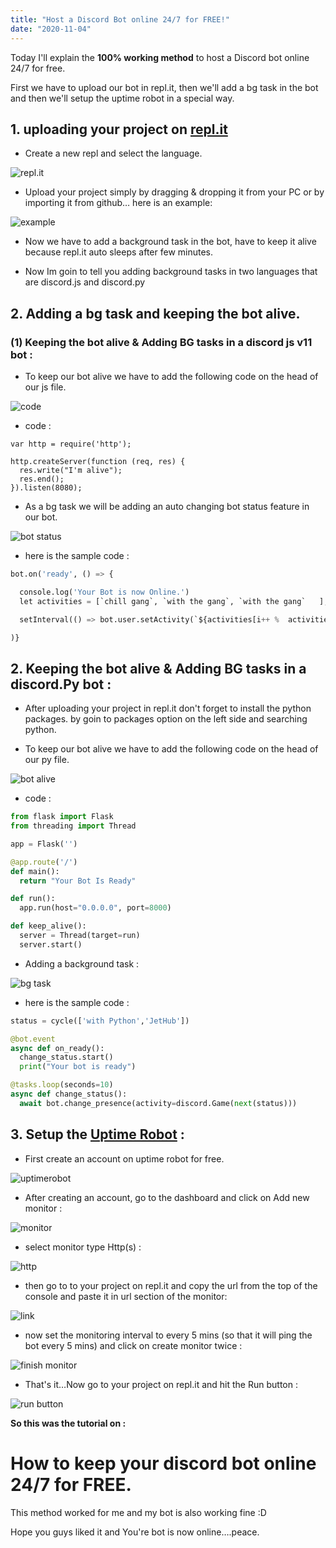 ```yaml
---
title: "Host a Discord Bot online 24/7 for FREE!"
date: "2020-11-04"
---
```


Today I'll explain the **100% working method** to host a Discord bot online 24/7 for free.

First we have to upload our bot in repl.it, then we'll add a bg task in the bot and then we'll setup the uptime robot in a special way.

## 1. uploading your project on [repl.it](https://medium.com/r/?url=https%3A%2F%2Frepl.it)

- Create a new repl and select the language.

![repl.it](https://cdn-images-1.medium.com/max/800/1*JczKvkb6zEhFmQ7YrDcQqg.png)

- Upload your project simply by dragging & dropping it from your PC or by importing it from github… here is an example:

![example](https://cdn-images-1.medium.com/max/800/1*0sKyXF2dABIbqDD0fJDWqg.png)

- Now we have to add a background task in the bot, have to keep it alive because repl.it auto sleeps after few minutes.

- Now Im goin to tell you adding background tasks in two languages that are discord.js and discord.py

## 2. Adding a bg task and keeping the bot alive.

### (1) Keeping the bot alive & Adding BG tasks in a discord js v11 bot :

- To keep our bot alive we have to add the following code on the head of our js file.

![code](https://cdn-images-1.medium.com/max/800/1*qOJISI2acK5l6u9Ymz-y6Q.png)

- code :

```
var http = require('http');  

http.createServer(function (req, res) {   
  res.write("I'm alive");   
  res.end(); 
}).listen(8080);
```

- As a bg task we will be adding an auto changing bot status feature in our bot.

![bot status](https://cdn-images-1.medium.com/max/800/1*JTDqhdhjYXPNhxV-eKYmDw.png)

- here is the sample code :

```py
bot.on('ready', () => {

  console.log('Your Bot is now Online.')
  let activities = [`chill gang`, `with the gang`, `with the gang`   ],i = 0;

  setInterval(() => bot.user.setActivity(`${activities[i++ %  activities.length]}`,  {type:"STREAMING",url:"https://www.youtube.com/watch?v=DWcJFNfaw9c"  }), 5000)

)}
```

## 2. Keeping the bot alive & Adding BG tasks in a discord.Py bot :

- After uploading your project in repl.it don't forget to install the python packages. by goin to packages option on the left side and searching python.

- To keep our bot alive we have to add the following code on the head of our py file.

![bot alive](https://cdn-images-1.medium.com/max/800/1*Dco0LdiojvGFhEnUf_frwA.png)

- code :

```py
from flask import Flask
from threading import Thread

app = Flask('')

@app.route('/')
def main():
  return "Your Bot Is Ready"

def run():
  app.run(host="0.0.0.0", port=8000)

def keep_alive():
  server = Thread(target=run)
  server.start()
```

- Adding a background task :

![bg task](https://cdn-images-1.medium.com/max/800/1*txLPy38FXtGQa0X7fawTdg.png)

- here is the sample code :

```py
status = cycle(['with Python','JetHub'])

@bot.event
async def on_ready():
  change_status.start()
  print("Your bot is ready")

@tasks.loop(seconds=10)
async def change_status():
  await bot.change_presence(activity=discord.Game(next(status)))
```

## 3. Setup the [Uptime Robot](https://medium.com/r/?url=https%3A%2F%2Fuptimerobot.com) :

- First create an account on uptime robot for free.

![uptimerobot](https://cdn-images-1.medium.com/max/800/1*i4lsl5yn_OrgJ9b0JhQ0dw.png)

- After creating an account, go to the dashboard and click on Add new monitor :

![monitor](https://cdn-images-1.medium.com/max/800/1*u5mz5gZBjONNNyGojoSWug.png)

- select monitor type Http(s) :

![http](https://cdn-images-1.medium.com/max/800/1*dAw9_wEcCTsRaQ5iBaGM3A.png)

- then go to to your project on repl.it and copy the url from the top of the console and paste it in url section of the monitor:

![link](https://cdn-images-1.medium.com/max/800/1*ibsVa1qYSHeOh9_xQ8RjcQ.png)

- now set the monitoring interval to every 5 mins (so that it will ping the bot every 5 mins) and click on create monitor twice :

![finish monitor](https://cdn-images-1.medium.com/max/800/1*-pue7Vm9fNbayWVIxmoW5g.png)

- That's it…Now go to your project on repl.it and hit the Run button :

![run button](https://cdn-images-1.medium.com/max/800/1*TFJU43alnxdiII5hJpjYUw.png)

**So this was the tutorial on :**

# How to keep your discord bot online 24/7 for FREE.

This method worked for me and my bot is also working fine :D

Hope you guys liked it and You're bot is now online….peace.
